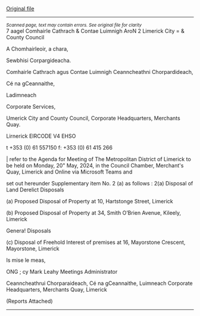[Original file](https://www.limerick.ie/sites/default/files/media/documents/2024-05/00-supplementary-agenda-meeting-of-the-metropolitan-district-of-limerick-20th-may-2024.pdf)

---
*<small>Scanned page, text may contain errors. See original file for clarity</small>*  
7 aagel Comhairle Cathrach
& Contae Luimnigh
AroN 2
Limerick City
= & County Council

A Chomhairleoir, a chara,

Sewbhisi Corpargideacha.

Comhairle Cathrach agus Contae Luimnigh
Ceanncheathni Chorpardideach,

Cé na gCeannaithe,

Ladimneach

Corporate Services,

Umerick City and County Council,
Corporate Headquarters,
Merchants Quay.

Lirnerick
EIRCODE V4 EHSO

t +353 (0) 61 557150
f: +353 (0) 61 415 266

| refer to the Agenda for Meeting of The Metropolitan District of Limerick to be held on Monday, 20"
May, 2024, in the Council Chamber, Merchant's Quay, Limerick and Online via Microsoft Teams and

set out hereunder Supplementary item No. 2 (a) as follows :
2(a) Disposal of Land
Derelict Disposals

(a) Proposed Disposal of Property at 10, Hartstonge Street, Limerick

(b) Proposed Disposal of Property at 34, Smith O’Brien Avenue, Kileely, Limerick

Genera! Disposals

(c) Disposal of Freehold Interest of premises at 16, Mayorstone Crescent, Mayorstone, Limerick

Is mise le meas,

ONG ; cy
Mark Leahy
Meetings Administrator

Ceanncheathrui Chorparaideach, Cé na gCeannaithe, Luimneach
Corporate Headquarters, Merchants Quay, Limerick

(Reports Attached)


---
